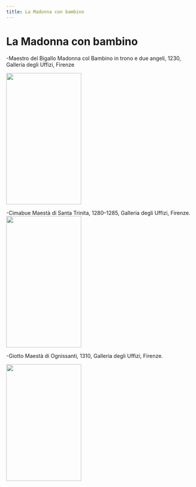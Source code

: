 ```yaml
---
title: La Madonna con bambino
---
```


# La Madonna con bambino

-Maestro del Bigallo
Madonna col Bambino in trono e due angeli, 1230, Galleria degli Uffizi, Firenze

<img src="https://upload.wikimedia.org/wikipedia/commons/7/7a/Maestro_del_bigallo%2C_madonna_col_Bambino_e_due_angeli.jpg" 
width="200" height="350">


-Cimabue
Maestà di Santa Trinita, 1280–1285, Galleria degli Uffizi, Firenze.
<img src="https://upload.wikimedia.org/wikipedia/commons/thumb/4/4a/Cimabue_-_Maest%C3%A0_di_Santa_Trinita_-_Google_Art_Project.jpg/800px-Cimabue_-_Maest%C3%A0_di_Santa_Trinita_-_Google_Art_Project.jpg" 
 width="200" height="350" >
 
-Giotto 
Maestà di Ognissanti, 1310, Galleria degli Uffizi, Firenze.

<img src="http://www.bestflorencetours.com/wordpress/wp-content/uploads/2017/01/Giotto_Uffizi_Florence-768x1197.jpeg"
 width="200" height="311">
